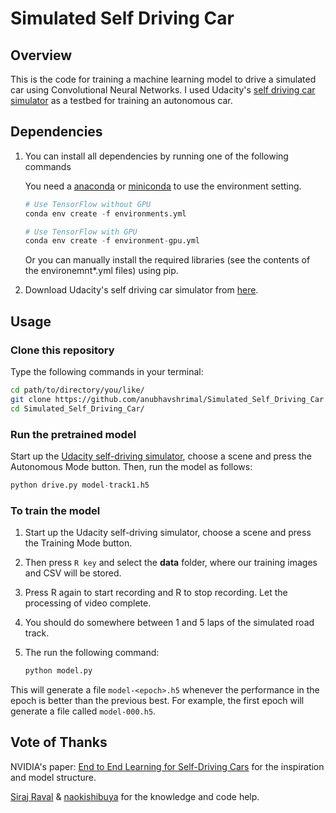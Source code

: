 # Simulated Self Driving Car

## Overview

This is the code for training a machine learning model to drive a simulated car using Convolutional Neural Networks. I used Udacity's [self driving car simulator](https://github.com/udacity/self-driving-car-sim) as a testbed for training an autonomous car.


## Dependencies

1. You can install all dependencies by running one of the following commands

    You need a [anaconda](https://www.continuum.io/downloads) or [miniconda](https://conda.io/miniconda.html) to use the environment setting.

    ```python
    # Use TensorFlow without GPU
    conda env create -f environments.yml

    # Use TensorFlow with GPU
    conda env create -f environment-gpu.yml
    ```

    Or you can manually install the required libraries (see the contents of the environemnt*.yml files) using pip.

 2. Download Udacity's self driving car simulator from [here](https://github.com/udacity/self-driving-car-sim).

## Usage

### Clone this repository

Type the following commands in your terminal:
```bash
cd path/to/directory/you/like/
git clone https://github.com/anubhavshrimal/Simulated_Self_Driving_Car.git
cd Simulated_Self_Driving_Car/
```

### Run the pretrained model

Start up the [Udacity self-driving simulator](https://github.com/udacity/self-driving-car-sim), choose a scene and press the Autonomous Mode button.  Then, run the model as follows:

```python
python drive.py model-track1.h5
```

### To train the model

1. Start up the Udacity self-driving simulator, choose a scene and press the Training Mode button.

2. Then press `R key` and select the **data** folder, where our training images and CSV will be stored.

3. Press R again to start recording and R to stop recording. Let the processing of video complete.

4. You should do somewhere between 1 and 5 laps of the simulated road track.

5. The run the following command:

    ```python
    python model.py
    ```

This will generate a file `model-<epoch>.h5` whenever the performance in the epoch is better than the previous best.  For example, the first epoch will generate a file called `model-000.h5`.

## Vote of Thanks

NVIDIA's paper: [End to End Learning for Self-Driving Cars](http://images.nvidia.com/content/tegra/automotive/images/2016/solutions/pdf/end-to-end-dl-using-px.pdf) for the inspiration and model structure.

[Siraj Raval](https://github.com/llsourcell) & [naokishibuya](https://github.com/naokishibuya) for the knowledge and code help.

